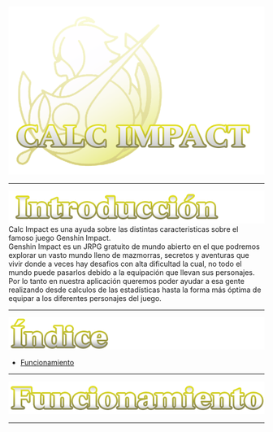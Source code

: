 <div align="center">
<img src="Imgs\logo.png">
  </div>
  
___

<img src="Imgs\index.png">
Calc Impact es una ayuda sobre las distintas caracteristicas sobre el famoso juego Genshin Impact. <br>
Genshin Impact es un JRPG gratuito de mundo abierto en el que podremos explorar un vasto mundo lleno de mazmorras, secretos y aventuras que vivir donde a veces
hay desafios con alta dificultad la cual, no todo el mundo puede pasarlos debido a la equipación que llevan sus personajes.
Por lo tanto en nuestra aplicación queremos poder ayudar a esa gente realizando desde calculos de las estadísticas hasta la forma más óptima de equipar a los diferentes personajes del juego.

  
___

<img src="Imgs\indice.png">

  - [Funcionamiento](#id1)

___

[<img src="Imgs\function.png">](https://github.com/Tomhuel/proyecto-ets-daw/wiki/Funcionamiento) <a name="id1"></a> 


___

